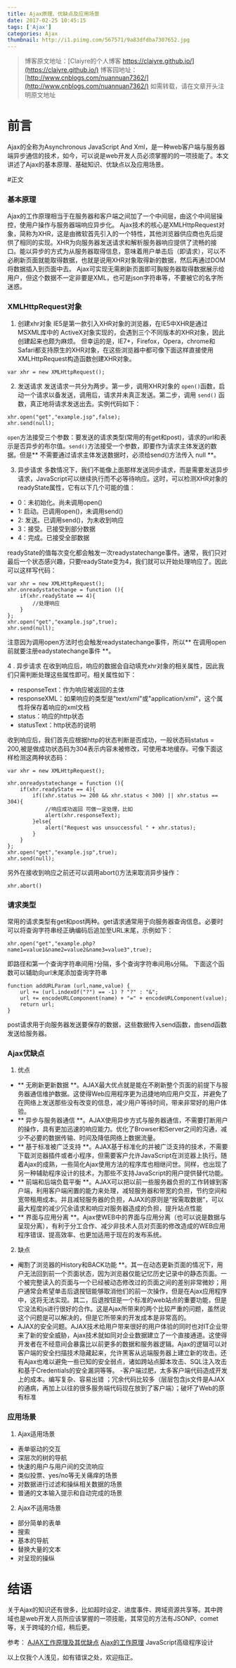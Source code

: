 ```yaml
---
title: Ajax原理、优缺点及应用场景
date: 2017-02-25 10:45:15
tags: ['Ajax']
categories: Ajax
thumbnail: http://i1.piimg.com/567571/9a83dfdba7307652.jpg
---
```



>博客原文地址：[Claiyre的个人博客 https://claiyre.github.io/](https://claiyre.github.io/)
>博客园地址：[http://www.cnblogs.com/nuannuan7362/](http://www.cnblogs.com/nuannuan7362/)
>如需转载，请在文章开头注明原文地址



# 前言

Ajax的全称为Asynchronous JavaScript And Xml，是一种web客户端与服务器端异步通信的技术，如今，可以说是web开发人员必须掌握的的一项技能了。本文讲述了Ajax的基本原理、基础知识、优缺点以及应用场景。

<!--more-->

#正文

### 基本原理

Ajax的工作原理相当于在服务器和客户端之间加了一个中间层，由这个中间层操控，使用户操作与服务器端响应异步化。
Ajax技术的核心是XMLHttpRequest对象，简称为XHR，这是由微软首先引入的一个特性，其他浏览器供应商也先后提供了相同的实现。XHR为向服务器发送请求和解析服务器响应提供了流畅的接口。能以异步的方式为从服务器取得信息，意味着用户单击后（即请求），可以不必刷新页面就能取得数据，也就是说用XHR对象取得新的数据，然后再通过DOM将数据插入到页面中去。
Ajax可实现无需刷新页面即可胸服务器取得数据展示给用户，但这个数据不一定非要是XML，也可是json字符串等，不要被它的名字所迷惑。

### XMLHttpRequest对象

1. 创建xhr对象
IE5是第一款引入XHR对象的浏览器，在IE5中XHR是通过MSXML库中的  ActiveX对象实现的，会遇到三个不同版本的XHR对象，因此创建起来也颇为麻烦。
但幸运的是，IE7+，Firefox，Opera，chrome和Safari都支持原生的XHR对象，在这些浏览器中都可像下面这样直接使用XMLHttpRequest构造函数创建XHR对象。
```
var xhr = new XMLHttpRequest();
```
2.  发送请求
发送请求一共分为两步。第一步，调用XHR对象的 ``open()``函数，启动一个请求以备发送，调用后，请求并未真正发送。第二步，调用 ``send()`` 函数，真正地将请求发送出去。实例代码如下：

``` 
xhr.open("get","example.jsp",false);
xhr.send(null);
```
``open``方法接受三个参数：要发送的请求类型(常用的有get和post)，请求的url和表示是否异步的布尔值。``send()``方法接受一个参数，即要作为请求主体发送的数据。但是** 不需要通过请求主体发送数据时，必须给send()方法传入 null **。

3.  异步请求
多数情况下，我们不能像上面那样发送同步请求，而是需要发送异步请求，JavaScript可以继续执行而不必等待响应。这时，可以检测XHR对象的readyState属性，它有以下几个可能的值：
  - 0：未初始化。尚未调用open()
  - 1: 启动。已调用open()，未调用send()
  - 2: 发送。已调用send()，为未收到响应
  - 3：接受。已接受到部分数据
  - 4：完成。已接受全部数据

readyState的值每次变化都会触发一次readystatechange事件。通常，我们只对最后一个状态感兴趣，只要readyState变为4，我们就可以开始处理响应了。因此可以这样写代码：

```
var xhr = new XMLHttpRequest();
xhr.onreadystatechange = function (){
	if(xhr.readyState == 4){
		//处理响应
	}
};
xhr.open("get","example.jsp",true);
xhr.send(null);
```
注意因为调用open方法时也会触发readystatechange事件，所以** 在调用open前就要注册eadystatechange事件 **。

4 . 异步请求
在收到响应后，响应的数据会自动填充xhr对象的相关属性，因此我们只需判断处理这些属性即可。相关属性如下：
 - responseText：作为响应被返回的主体
 - responseXML：如果响应的类型是"text/xml"或"application/xml"，这个属性将保存着响应的xml文档
 - status：响应的http状态
 - statusText：http状态的说明

收到响应后，我们首先应根据http的状态判断是否成功，一般状态码status = 200,被是做成功状态码为304表示内容未被修改，可使用本地缓存。可像下面这样检测这两种状态码：

```
var xhr = new XMLHttpRequest();

xhr.onreadystatechange = function (){
	if(xhr.readyState == 4){
		if((xhr.status >= 200 && xhr.status < 300) || xhr.status == 304){
			//响应成功返回 可做一定处理，比如
			alert(xhr.responseText);
		}else{
			alert("Request was unsuccessful " + xhr.status);
		}
	}
};
xhr.open("get","example.jsp",true);
xhr.send(null);
```
另外在接收到响应之前还可以调用abort()方法来取消异步操作：

```
xhr.abort()                                     
```

### 请求类型

常用的请求类型有get和post两种。get请求通常用于向服务器查询信息。必要时可以将查询字符串经正确编码后追加至URL末尾，示例如下：

```
xhr.open("get","example.php?name1=value1&name2=value2&name3=value3",true);
```

即路径和第一个查询字符串间用``?``分隔，多个查询字符串间用``&``分隔。
下面这个函数可以辅助向url末尾添加查询字符串

```
function addURLParam (url,name,value) {
	url += (url.indexOf("?") == -1) ? "?" : "&";
	url += encodeURLComponent(name) + "=" + encodeURLComponent(value);
	return url;
}
```

post请求用于向服务器发送要保存的数据，这些数据传入send函数，由send函数发送给服务器。

### Ajax优缺点

1. 优点
 - ** 无刷新更新数据 **。AJAX最大优点就是能在不刷新整个页面的前提下与服务器通信维护数据。这使得Web应用程序更为迅捷地响应用户交互，并避免了在网络上发送那些没有改变的信息，减少用户等待时间，带来非常好的用户体验。
 - ** 异步与服务器通信 **。AJAX使用异步方式与服务器通信，不需要打断用户的操作，具有更加迅速的响应能力。优化了Browser和Server之间的沟通，减少不必要的数据传输、时间及降低网络上数据流量。
 - ** 基于标准被广泛支持 **。AJAX基于标准化的并被广泛支持的技术，不需要下载浏览器插件或者小程序，但需要客户允许JavaScript在浏览器上执行。随着Ajax的成熟，一些简化Ajax使用方法的程序库也相继问世。同样，也出现了另一种辅助程序设计的技术，为那些不支持JavaScript的用户提供替代功能。
 - ** 前端和后端负载平衡 **。AJAX可以把以前一些服务器负担的工作转嫁到客户端，利用客户端闲置的能力来处理，减轻服务器和带宽的负担，节约空间和宽带租用成本。并且减轻服务器的负担，AJAX的原则是“按需取数据”，可以最大程度的减少冗余请求和响应对服务器造成的负担，提升站点性能
 - ** 界面与应用分离 **。Ajax使WEB中的界面与应用分离（也可以说是数据与呈现分离），有利于分工合作、减少非技术人员对页面的修改造成的WEB应用程序错误、提高效率、也更加适用于现在的发布系统。

2. 缺点

 - 阉割了浏览器的History和BACK功能 **。其一在动态更新页面的情况下，用户无法回到前一个页面状态，因为浏览器仅能记忆历史记录中的静态页面。一个被完整读入的页面与一个已经被动态修改过的页面之间的差别非常微妙；用户通常会希望单击后退按钮能够取消他们的前一次操作，但是在Ajax应用程序中，这将无法实现。其二，后退按钮是一个标准的web站点的重要功能，但是它没法和js进行很好的合作。这是Ajax所带来的两个比较严重的问题，虽然说这个问题是可以解决的，但是它所带来的开发成本是非常高的。
 - AJAX的安全问题。AJAX技术给用户带来很好的用户体验的同时也对IT企业带来了新的安全威胁，Ajax技术就如同对企业数据建立了一个直接通道。这使得开发者在不经意间会暴露比以前更多的数据和服务器逻辑。Ajax的逻辑可以对客户端的安全扫描技术隐藏起来，允许黑客从远端服务器上建立新的攻击。还有Ajax也难以避免一些已知的安全弱点，诸如跨站点脚本攻击、SQL注入攻击和基于Credentials的安全漏洞等等。
 -客户端过肥，太多客户端代码造成开发上的成本。编写复杂、容易出错 ；冗余代码比较多（层层包含js文件是AJAX的通病，再加上以往的很多服务端代码现在放到了客户端）；破坏了Web的原有标准


### 应用场景

1. Ajax适用场景
 - 表单驱动的交互
 - 深层次的树的导航
 - 快速的用户与用户间的交流响应
 - 类似投票、yes/no等无关痛痒的场景
 - 对数据进行过滤和操纵相关数据的场景
 - 普通的文本输入提示和自动完成的场景

2. Ajax不适用场景
 - 部分简单的表单
 - 搜索
 - 基本的导航
 - 替换大量的文本
 - 对呈现的操纵

# 结语

关于Ajax的知识还有很多，比如超时设定、进度事件、跨域资源共享等。其中跨域也是web开发人员所应该掌握的一项技能，其常见的方法有JSONP、comet等，关于跨域的介绍，稍后更。

参考：
[AJAX工作原理及其优缺点](http://www.cnblogs.com/SanMaoSpace/archive/2013/06/15/3137180.html)
[Ajax的工作原理](http://blog.csdn.net/yixiaotian1988/article/details/7821973)
JavaScript高级程序设计


以上仅我个人浅见，如有错误之处，欢迎指正。





